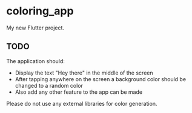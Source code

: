 # coloring_app

My new Flutter project.

## TODO

The application should:

+ Display the text "Hey there" in the middle of the screen
+ After tapping anywhere on the screen a background color should be changed to a random color
+ Also add any other feature to the app can be made

Please do not use any external libraries for color generation.
